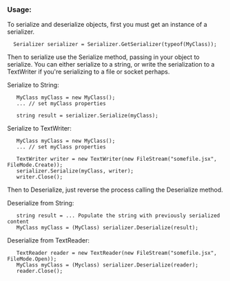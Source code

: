 ### Usage: ###
To serialize and deserialize objects, first you must get an instance of a serializer.
```
  Serializer serializer = Serializer.GetSerializer(typeof(MyClass));
```

Then to serialize use the Serialize method, passing in your object to serialize.  You can either serialize to a string, or write the serialization to a TextWriter if you're serializing to a file or socket perhaps.

Serialize to String:
```
   MyClass myClass = new MyClass();
   ... // set myClass properties

   string result = serializer.Serialize(myClass);
```

Serialize to TextWriter:
```
   MyClass myClass = new MyClass();
   ... // set myClass properties
   
   TextWriter writer = new TextWriter(new FileStream("somefile.jsx", FileMode.Create));
   serializer.Serialize(myClass, writer);
   writer.Close();
```


Then to Deserialize, just reverse the process calling the Deserialize method.

Deserialize from String:
```
   string result = ... Populate the string with previously serialized content
   MyClass myClass = (MyClass) serializer.Deserialize(result);
```

Deserialize from TextReader:
```
   TextReader reader = new TextReader(new FileStream("somefile.jsx", FileMode.Open));
   MyClass myClass = (Myclass) serializer.Deserialize(reader);
   reader.Close();
```